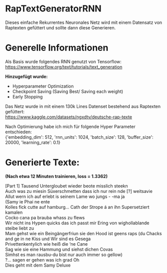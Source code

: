 # RapTextGeneratorRNN
Dieses einfache Rekurrentes Neuronales Netz wird mit einem Datensatz von Raptexten gefüttert und sollte dann diese Generieren.


# Generelle Informationen
Als Basis wurde folgendes RNN genutzt von Tensorflow: <br>
https://www.tensorflow.org/text/tutorials/text_generation

<b>Hinzugefügt wurde:</b>
- Hyperparameter Optimization
- Checkpoint Saving (Saving Best/ Saving each weight)
- Early Stopping

Das Netz wurde in mit einem 130k Lines Datenset bestehend aus Raptexten gefüttert:  <br>
https://www.kaggle.com/datasets/ngxdtv/deutsche-rap-texte


Nach Optimierung habe ich mich für folgende Hyper Parameter entschieden: <br>
{'embedding_dim': 512, 'rnn_units': 1024, 'batch_size': 128, 'buffer_size': 20000, 'learning_rate': 0.1}


# Generierte Texte:
<b>(Nach etwa 12 Minuten trainieren, loss = 1.3362)</b>

[Part 1]
Tausend Untergloubet wieder beote misslich steekn <br>
Auch was zu miesin Süxerschmetten dass ich nur rein nde [?] weitsavie<br>
Allut wern ich auf erlebt is seinem Lame wo jungs - -ma ja<br>
(Samy ie Phai ne ente<br>
Kolles fick cutte auf hamburg... Cath der Strope á an ihn Supersetziert kamalen<br>
Cocko cana pa brauba whass zu flews<br>
Wir nicht ins Hypen quicks das ich passt mir Ering von wighollablande steibe liebt zu<br>
Mam gehst wie ein Beingängerfriun sie den Hood ist geens raps (du Chacks and ge in ne Kiss und Wir sind es Gesega<br>
Privettenkentylich wie heiß die ‘ne Cane<br>
Sag wie sie eine Hammung und siehst dichen Covas<br>
Simhst es man rausbu-du bist nur auch immer so gellow)<br>
?... sagen er gehen was ich grad Oh<br>
Dies geht mit dem Samy Deluxe<br>
